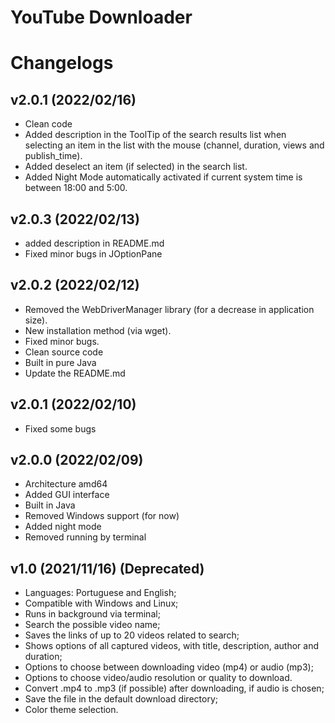# YouTube Downloader
# Changelogs

## v2.0.1 (2022/02/16)
* Clean code
* Added description in the ToolTip of the search results list when selecting an item in the list with the mouse (channel, duration, views and publish_time).
* Added deselect an item (if selected) in the search list.
* Added Night Mode automatically activated if current system time is between 18:00 and 5:00.

## v2.0.3 (2022/02/13)
* added description in README.md
* Fixed minor bugs in JOptionPane

## v2.0.2 (2022/02/12)
* Removed the WebDriverManager library (for a decrease in application size).
* New installation method (via wget).
* Fixed minor bugs.
* Clean source code
* Built in pure Java
* Update the README.md

## v2.0.1 (2022/02/10)
* Fixed some bugs

## v2.0.0 (2022/02/09)
* Architecture amd64
* Added GUI interface
* Built in Java
* Removed Windows support (for now)
* Added night mode
* Removed running by terminal

## v1.0 (2021/11/16) (Deprecated)
* Languages: Portuguese and English;
* Compatible with Windows and Linux;
* Runs in background via terminal;
* Search the possible video name;
* Saves the links of up to 20 videos related to search;
* Shows options of all captured videos, with title, description, author and duration;
* Options to choose between downloading video (mp4) or audio (mp3);
* Options to choose video/audio resolution or quality to download.
* Convert .mp4 to .mp3 (if possible) after downloading, if audio is chosen;
* Save the file in the default download directory;
* Color theme selection.
